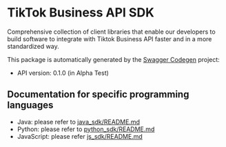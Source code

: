 # TikTok Business API SDK

Comprehensive collection of client libraries that enable our developers to build software to integrate with Tiktok Business API faster and in a more standardized way.

This package is automatically generated by the [Swagger Codegen](https://github.com/swagger-api/swagger-codegen) project:

- API version: 0.1.0 (in Alpha Test)

## Documentation for specific programming languages

- Java:  please refer to [java_sdk/README.md](https://github.com/tiktok/tiktok-business-api-sdk/blob/main/java_sdk/README.md)
- Python:  please refer to [python_sdk/README.md](https://github.com/tiktok/tiktok-business-api-sdk/blob/main/python_sdk/README.md)
- JavaScript:  please refer [js_sdk/README.md](https://github.com/tiktok/tiktok-business-api-sdk/blob/main/js_sdk/README.md)
 
